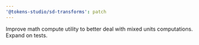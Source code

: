 ```yaml
---
'@tokens-studio/sd-transforms': patch
---
```


Improve math compute utility to better deal with mixed units computations. Expand on tests.
